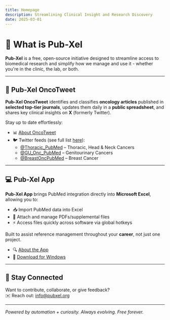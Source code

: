```yaml
---
title: Homepage
description: Streamlining Clinical Insight and Research Discovery
date: 2025-03-01
---
```


# 🚀 What is Pub-Xel

**Pub-Xel** is a free, open-source initiative designed to streamline access to biomedical research and simplify how we manage and use it - whether you're in the clinic, the lab, or both.

<hr />

## 🧬 Pub-Xel OncoTweet

**Pub-Xel OncoTweet** identifies and classifies **oncology articles** published in **selected top-tier journals**, updates them daily in a **public spreadsheet**, and shares key clinical insights on **X** (formerly Twitter).

Stay up to date effortlessly:
- 📊 [About OncoTweet](https://pubxel.org/about/)
- 🐦 Twitter feeds (see full list [here](https://www.pubxel.org/about#twitter-summaries)):
  - [@Thoracic_PubMed](https://x.com/Thoracic_PubMed) – Thoracic, Head & Neck Cancers
  - [@GU_Onc_PubMed](https://x.com/GU_Onc_PubMed) – Genitourinary Cancers
  - [@BreastOncPubMed](https://x.com/BreastOncPubMed) – Breast Cancer

<hr />

## 💻 Pub-Xel App

**Pub-Xel App** brings PubMed integration directly into **Microsoft Excel**, allowing you to:
- 📥 Import PubMed data into Excel  
- 📁 Attach and manage PDFs/supplemental files  
- ⚡ Access files quickly across software via global hotkeys  

Built to assist reference management throughout your **career**, not just one project.

- 🔍 [About the App](https://pubxel.org/introduction/)
- 💾 [Download for Windows](https://pubxel.org/download/)

<hr />

## 🌱 Stay Connected

Want to contribute, collaborate, or give feedback?  
✉️ Reach out: info@pubxel.org

<hr />

*Powered by automation + curiosity. Always evolving. Free forever.*